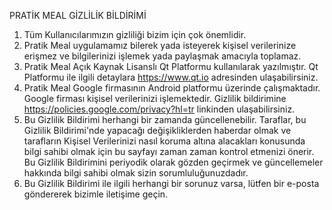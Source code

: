 PRATİK MEAL GİZLİLİK BİLDİRİMİ

1. Tüm Kullanıcılarımızın gizliliği bizim için çok önemlidir. 
2. Pratik Meal uygulamamız bilerek yada isteyerek kişisel verilerinize erişmez ve bilgilerinizi işlemek yada paylaşmak amacıyla toplamaz.
3. Pratik Meal Açık Kaynak Lisanslı Qt Platformu kullanılarak yazılmıştır. Qt Platformu ile ilgili detaylara https://www.qt.io adresinden ulaşabilirsiniz.
4. Pratik Meal Google firmasının Android platformu üzerinde çalışmaktadır. Google firması kişisel verilerinizi işlemektedir. Gizlilik bildirimine https://policies.google.com/privacy?hl=tr linkinden ulaşabilirsiniz.
5. Bu Gizlilik Bildirimi herhangi bir zamanda güncellenebilir. Taraflar, bu Gizlilik Bildirimi'nde yapacağı değişikliklerden haberdar olmak ve tarafların Kişisel Verilerinizi nasıl koruma altına alacakları konusunda bilgi sahibi olmak için bu sayfayı zaman zaman kontrol etmenizi önerir. Bu Gizlilik Bildirimini periyodik olarak gözden geçirmek ve güncellemeler hakkında bilgi sahibi olmak sizin sorumluluğunuzdadır.
6. Bu Gizlilik Bildirimi ile ilgili herhangi bir sorunuz varsa, lütfen bir e-posta göndererek bizimle iletişime geçin.
